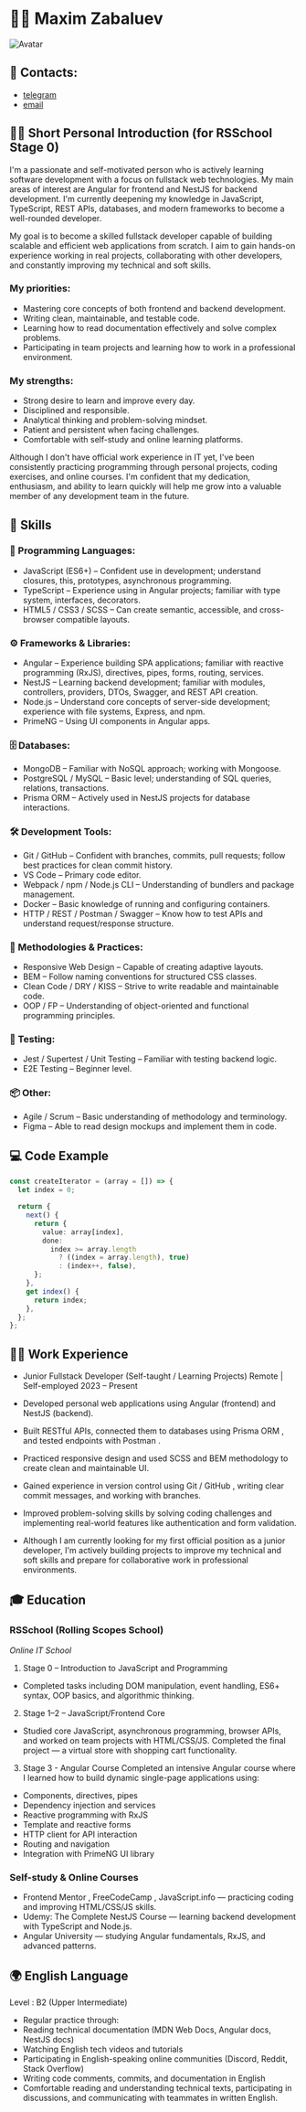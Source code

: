# 🧑‍💻 Maxim Zabaluev

![Avatar](/assets/avatar.png)

## 📨 Contacts:

- [telegram](https://t.me/maksberve)
- [email](maxim_zabaluev@icloud.com)

## 🧑‍💻 Short Personal Introduction (for RSSchool Stage 0)

I'm a passionate and self-motivated person who is actively learning software development with a focus on fullstack web technologies. My main areas of interest are Angular for frontend and NestJS for backend development. I'm currently deepening my knowledge in JavaScript, TypeScript, REST APIs, databases, and modern frameworks to become a well-rounded developer.

My goal is to become a skilled fullstack developer capable of building scalable and efficient web applications from scratch. I aim to gain hands-on experience working in real projects, collaborating with other developers, and constantly improving my technical and soft skills.

### My priorities:

- Mastering core concepts of both frontend and backend development.
- Writing clean, maintainable, and testable code.
- Learning how to read documentation effectively and solve complex problems.
- Participating in team projects and learning how to work in a professional environment.

### My strengths:

- Strong desire to learn and improve every day.
- Disciplined and responsible.
- Analytical thinking and problem-solving mindset.
- Patient and persistent when facing challenges.
- Comfortable with self-study and online learning platforms.

Although I don't have official work experience in IT yet, I've been consistently practicing programming through personal projects, coding exercises, and online courses. I'm confident that my dedication, enthusiasm, and ability to learn quickly will help me grow into a valuable member of any development team in the future.

## 💼 Skills

### 🧠 Programming Languages:

- JavaScript (ES6+) – Confident use in development; understand closures, this, prototypes, asynchronous programming.
- TypeScript – Experience using in Angular projects; familiar with type system, interfaces, decorators.
- HTML5 / CSS3 / SCSS – Can create semantic, accessible, and cross-browser compatible layouts.

### ⚙️ Frameworks & Libraries:

- Angular – Experience building SPA applications; familiar with reactive programming (RxJS), directives, pipes, forms, routing, services.
- NestJS – Learning backend development; familiar with modules, controllers, providers, DTOs, Swagger, and REST API creation.
- Node.js – Understand core concepts of server-side development; experience with file systems, Express, and npm.
- PrimeNG – Using UI components in Angular apps.

### 🗄 Databases:

- MongoDB – Familiar with NoSQL approach; working with Mongoose.
- PostgreSQL / MySQL – Basic level; understanding of SQL queries, relations, transactions.
- Prisma ORM – Actively used in NestJS projects for database interactions.

### 🛠 Development Tools:

- Git / GitHub – Confident with branches, commits, pull requests; follow best practices for clean commit history.
- VS Code – Primary code editor.
- Webpack / npm / Node.js CLI – Understanding of bundlers and package management.
- Docker – Basic knowledge of running and configuring containers.
- HTTP / REST / Postman / Swagger – Know how to test APIs and understand request/response structure.

### 📐 Methodologies & Practices:

- Responsive Web Design – Capable of creating adaptive layouts.
- BEM – Follow naming conventions for structured CSS classes.
- Clean Code / DRY / KISS – Strive to write readable and maintainable code.
- OOP / FP – Understanding of object-oriented and functional programming principles.

### 🧪 Testing:

- Jest / Supertest / Unit Testing – Familiar with testing backend logic.
- E2E Testing – Beginner level.

### 📦 Other:

- Agile / Scrum – Basic understanding of methodology and terminology.
- Figma – Able to read design mockups and implement them in code.

## 💻 Code Example

```ts
const createIterator = (array = []) => {
  let index = 0;

  return {
    next() {
      return {
        value: array[index],
        done:
          index >= array.length
            ? ((index = array.length), true)
            : (index++, false),
      };
    },
    get index() {
      return index;
    },
  };
};
```

## 🧑‍💼 Work Experience

- Junior Fullstack Developer (Self-taught / Learning Projects)
  Remote | Self-employed
  2023 – Present

- Developed personal web applications using Angular (frontend) and NestJS (backend).
- Built RESTful APIs, connected them to databases using Prisma ORM , and tested endpoints with Postman .
- Practiced responsive design and used SCSS and BEM methodology to create clean and maintainable UI.
- Gained experience in version control using Git / GitHub , writing clear commit messages, and working with branches.
- Improved problem-solving skills by solving coding challenges and implementing real-world features like authentication and form validation.
- Although I am currently looking for my first official position as a junior developer, I'm actively building projects to improve my technical and soft skills and prepare for collaborative work in professional environments.

## 🎓 Education

### RSSchool (Rolling Scopes School)

_Online IT School_

1. Stage 0 – Introduction to JavaScript and Programming

- Completed tasks including DOM manipulation, event handling, ES6+ syntax, OOP basics, and algorithmic thinking.

2. Stage 1–2 – JavaScript/Frontend Core

- Studied core JavaScript, asynchronous programming, browser APIs, and worked on team projects with HTML/CSS/JS. Completed the final project — a virtual store with shopping cart functionality.

3. Stage 3 - Angular Course
   Completed an intensive Angular course where I learned how to build dynamic single-page applications using:

- Components, directives, pipes
- Dependency injection and services
- Reactive programming with RxJS
- Template and reactive forms
- HTTP client for API interaction
- Routing and navigation
- Integration with PrimeNG UI library

### Self-study & Online Courses

- Frontend Mentor , FreeCodeCamp , JavaScript.info — practicing coding and improving HTML/CSS/JS skills.
- Udemy: The Complete NestJS Course — learning backend development with TypeScript and Node.js.
- Angular University — studying Angular fundamentals, RxJS, and advanced patterns.

## 🌍 English Language

Level : B2 (Upper Intermediate)

- Regular practice through:
- Reading technical documentation (MDN Web Docs, Angular docs, NestJS docs)
- Watching English tech videos and tutorials
- Participating in English-speaking online communities (Discord, Reddit, Stack Overflow)
- Writing code comments, commits, and documentation in English
- Comfortable reading and understanding technical texts, participating in discussions, and communicating with teammates in written English.
